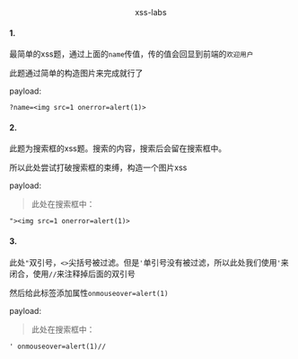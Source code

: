 <center>xss-labs</center>



#### 1.	

最简单的xss题，通过上面的`name`传值，传的值会回显到前端的`欢迎用户`



此题通过简单的构造图片来完成就行了



payload:

```
?name=<img src=1 onerror=alert(1)>
```







#### 2.	



此题为搜索框的xss题。搜索的内容，搜索后会留在搜索框中。

所以此处尝试打破搜索框的束缚，构造一个图片xss



payload:

> 此处在搜索框中：

```
"><img src=1 onerror=alert(1)>
```





#### 3.	



此处`"`双引号，`<>`尖括号被过滤。但是`'`单引号没有被过滤，所以此处我们使用`'`来闭合，使用`//`来注释掉后面的双引号



然后给此标签添加属性`onmouseover=alert(1)`

payload:

> 此处在搜索框中：

```
' onmouseover=alert(1)//
```





